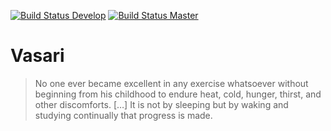 [![Build Status Develop](https://travis-ci.org/baphomet-berlin/vasari.svg?branch=develop)](https://travis-ci.org/baphomet-berlin/vasari)
[![Build Status Master](https://travis-ci.org/baphomet-berlin/vasari.svg?branch=master)](https://travis-ci.org/baphomet-berlin/vasari)

# Vasari

> No one ever became excellent in any exercise whatsoever without beginning from his childhood to endure heat, cold, hunger, thirst, and other discomforts. […] It is not by sleeping but by waking and studying continually that progress is made.
